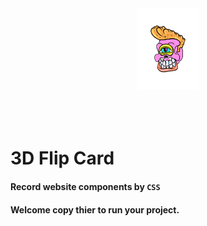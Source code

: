 <div align="center">
  <a href="https://linktr.ee/evileye0666" target="_blank"><img src="../../Images/Neal.png" width="100px" alt=""></a>
</div>
<div align="center">
  <img src="./Images/3D_Flip_Card.gif" alt="">
</div>
<br/><br/>
<h1>3D Flip Card </h1>
<h4>Record website components by <code>CSS</code></h4>
<h4>Welcome copy thier to run your project.</h4>
<br/>
